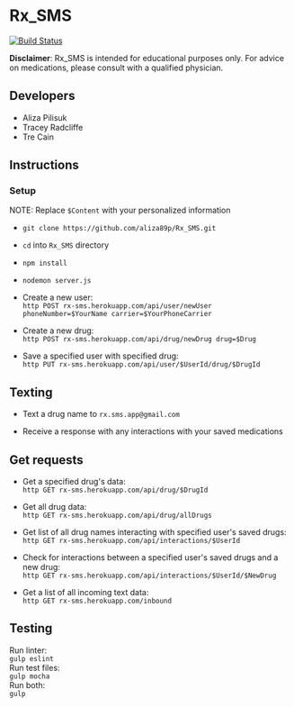 # Rx_SMS

[![Build Status](https://travis-ci.org/aliza89p/Rx_SMS.svg?branch=staging)](https://travis-ci.org/aliza89p/Rx_SMS)

<b>Disclaimer</b>: Rx_SMS is intended for educational purposes only. For advice on medications, please consult with a qualified physician.

## Developers  
- Aliza Pilisuk  
- Tracey Radcliffe  
- Tre Cain  

## Instructions  
### Setup  
NOTE: Replace ``$Content`` with your personalized information  
- `git clone https://github.com/aliza89p/Rx_SMS.git`  

- `cd` into `Rx_SMS` directory  

- `npm install`

- `nodemon server.js`   

- Create a new user:  
`http POST rx-sms.herokuapp.com/api/user/newUser phoneNumber=$YourName carrier=$YourPhoneCarrier`

- Create a new drug:  
``http POST rx-sms.herokuapp.com/api/drug/newDrug drug=$Drug``  

- Save a specified user with specified drug:  
``http PUT rx-sms.herokuapp.com/api/user/$UserId/drug/$DrugId``

## Texting  
- Text a drug name to ``rx.sms.app@gmail.com``  

- Receive a response with any interactions with your saved medications

## Get requests  

- Get a specified drug's data:  
``http GET rx-sms.herokuapp.com/api/drug/$DrugId``  

- Get all drug data:  
``http GET rx-sms.herokuapp.com/api/drug/allDrugs``  

- Get list of all drug names interacting with specified user's saved drugs:  
``http GET rx-sms.herokuapp.com/api/interactions/$UserId``  

- Check for interactions between a specified user's saved drugs and a new drug:  
``http GET rx-sms.herokuapp.com/api/interactions/$UserId/$NewDrug``

- Get a list of all incoming text data:  
``http GET rx-sms.herokuapp.com/inbound``

## Testing  
Run linter:  
``gulp eslint``  
Run test files:  
``gulp mocha``  
Run both:  
``gulp``  
